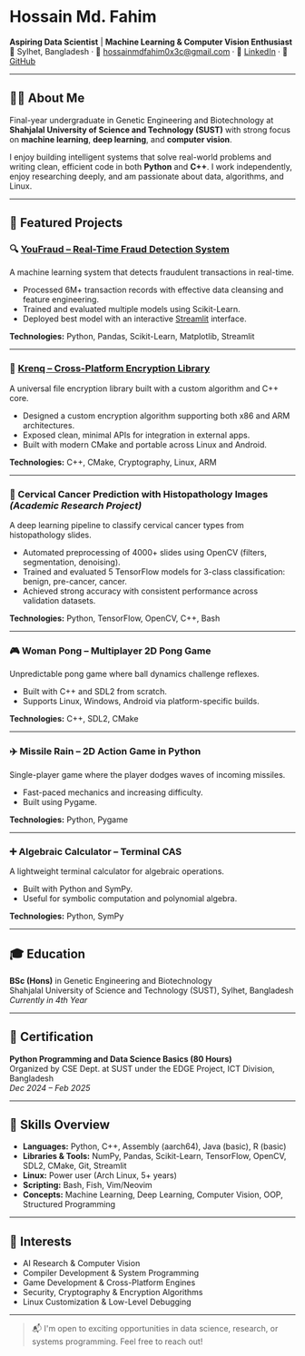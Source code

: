 # Hossain Md. Fahim

**Aspiring Data Scientist** | **Machine Learning & Computer Vision Enthusiast**  
📍 Sylhet, Bangladesh · 📧 hossainmdfahim0x3c@gmail.com · 🔗 [LinkedIn](https://www.linkedin.com/in/hossain-md-fahim-831ba5360/) · 🧠 [GitHub](https://github.com/MetalInMyVeins)

---

## 🧑‍💻 About Me

Final-year undergraduate in Genetic Engineering and Biotechnology at **Shahjalal University of Science and Technology (SUST)** with strong focus on **machine learning**, **deep learning**, and **computer vision**.

I enjoy building intelligent systems that solve real-world problems and writing clean, efficient code in both **Python** and **C++**. I work independently, enjoy researching deeply, and am passionate about data, algorithms, and Linux.

---

## 🚀 Featured Projects

### 🔍 [YouFraud – Real-Time Fraud Detection System](https://github.com/MetalInMyVeins/YouFraud)
A machine learning system that detects fraudulent transactions in real-time.

- Processed 6M+ transaction records with effective data cleansing and feature engineering.
- Trained and evaluated multiple models using Scikit-Learn.
- Deployed best model with an interactive [Streamlit](https://streamlit.io) interface.

**Technologies:** Python, Pandas, Scikit-Learn, Matplotlib, Streamlit

---

### 🔐 [Krenq – Cross-Platform Encryption Library](https://github.com/MetalInMyVeins/krenq)
A universal file encryption library built with a custom algorithm and C++ core.

- Designed a custom encryption algorithm supporting both x86 and ARM architectures.
- Exposed clean, minimal APIs for integration in external apps.
- Built with modern CMake and portable across Linux and Android.

**Technologies:** C++, CMake, Cryptography, Linux, ARM

---

### 🧬 Cervical Cancer Prediction with Histopathology Images *(Academic Research Project)*
A deep learning pipeline to classify cervical cancer types from histopathology slides.

- Automated preprocessing of 4000+ slides using OpenCV (filters, segmentation, denoising).
- Trained and evaluated 5 TensorFlow models for 3-class classification: benign, pre-cancer, cancer.
- Achieved strong accuracy with consistent performance across validation datasets.

**Technologies:** Python, TensorFlow, OpenCV, C++, Bash

---

### 🎮 Woman Pong – Multiplayer 2D Pong Game
Unpredictable pong game where ball dynamics challenge reflexes.

- Built with C++ and SDL2 from scratch.
- Supports Linux, Windows, Android via platform-specific builds.

**Technologies:** C++, SDL2, CMake

---

### ✈️ Missile Rain – 2D Action Game in Python
Single-player game where the player dodges waves of incoming missiles.

- Fast-paced mechanics and increasing difficulty.
- Built using Pygame.

**Technologies:** Python, Pygame

---

### ➕ Algebraic Calculator – Terminal CAS
A lightweight terminal calculator for algebraic operations.

- Built with Python and SymPy.
- Useful for symbolic computation and polynomial algebra.

**Technologies:** Python, SymPy

---

## 🎓 Education

**BSc (Hons)** in Genetic Engineering and Biotechnology  
Shahjalal University of Science and Technology (SUST), Sylhet, Bangladesh  
*Currently in 4th Year*

---

## 📜 Certification

**Python Programming and Data Science Basics (80 Hours)**  
Organized by CSE Dept. at SUST under the EDGE Project, ICT Division, Bangladesh  
*Dec 2024 – Feb 2025*

---

## 🧠 Skills Overview

- **Languages:** Python, C++, Assembly (aarch64), Java (basic), R (basic)
- **Libraries & Tools:** NumPy, Pandas, Scikit-Learn, TensorFlow, OpenCV, SDL2, CMake, Git, Streamlit
- **Linux:** Power user (Arch Linux, 5+ years)
- **Scripting:** Bash, Fish, Vim/Neovim
- **Concepts:** Machine Learning, Deep Learning, Computer Vision, OOP, Structured Programming

---

## 🤖 Interests

- AI Research & Computer Vision  
- Compiler Development & System Programming  
- Game Development & Cross-Platform Engines  
- Security, Cryptography & Encryption Algorithms  
- Linux Customization & Low-Level Debugging

---

> 📬 I'm open to exciting opportunities in data science, research, or systems programming. Feel free to reach out!

